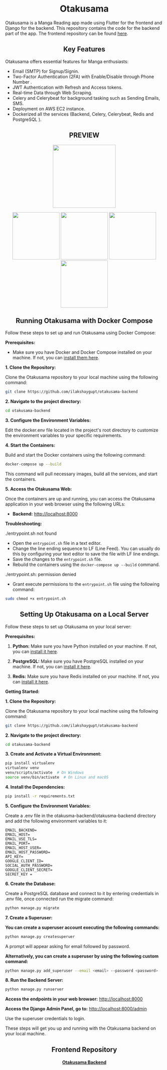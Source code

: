 <h1 align="center">Otakusama</h1>

Otakusama is a Manga Reading app made using Flutter for the frontend and Django for the backend. This repository contains the code for the backend part of the app. The frontend repository can be found [here](https://github.com/ilakshaygupt/otakusama-frontend).


<h2 align="center">Key Features</h2>

Otakusama offers essential features for Manga enthusiasts:

- Email (SMTP) for Signup/Signin.
- Two-Factor Authentication (2FA) with Enable/Disable through Phone Number .
- JWT Authentication with Refresh and Access tokens.
- Real-time Data through Web Scraping.
- Celery and Celerybeat for background tasking such as Sending Emails, SMS.
- Deployment on AWS EC2 instance.
- Dockerized all the services (Backend, Celery, Celerybeat, Redis and  PostgreSQL ).


<h2 align="center">PREVIEW</h2>

<p align="center">
  <img src="https://github.com/ilakshaygupt/otakusama-backend/assets/99826011/60276f73-6802-450d-a9dd-5fe6439eee1a" width="200" />  
</p>

<p align="center">
  <img src="https://github.com/ilakshaygupt/otakusama-backend/assets/99826011/e13796da-40a2-480a-8e06-7ca2e7579f2b" width="150" />
  <img src="https://github.com/ilakshaygupt/otakusama-backend/assets/99826011/d9eb1a01-84d8-4947-a302-39f48555c9e7" width="150" />
  <img src="https://github.com/ilakshaygupt/otakusama-backend/assets/99826011/a4674d82-f3f4-4c8c-800e-aecc51072da0" width="150" />
  <img src="https://github.com/ilakshaygupt/otakusama-backend/assets/99826011/9e97f153-bdfc-46b1-809c-6c6cb87f5601" width="150" />
</p>



<h2 align="center">Running Otakusama with Docker Compose</h2>

Follow these steps to set up and run Otakusama using Docker Compose:

**Prerequisites:**

- Make sure you have Docker and Docker Compose installed on your machine. If not, you can [install them here](https://docs.docker.com/compose/install/).

**1. Clone the Repository:**

Clone the Otakusama repository to your local machine using the following command:

```bash
git clone https://github.com/ilakshaygupt/otakusama-backend
```

**2. Navigate to the project directory:**

```bash
cd otakusama-backend
```

**3. Configure the Environment Variables:**

Edit the docker.env file located in the project's root directory to customize the environment variables to your specific requirements.

**4. Start the Containers:**

Build and start the Docker containers using the following command:

```bash
docker-compose up --build
```

This command will pull necessary images, build all the services, and start the containers.

**5. Access the Otakusama Web:**

Once the containers are up and running, you can access the Otakusama application in your web browser using the following URLs:

- **Backend:** [http://localhost:8000](http://localhost:8000)



**Troubleshooting:**

./entrypoint.sh not found

- Open the `entrypoint.sh` file in a text editor.
- Change the line ending sequence to LF (Line Feed). You can usually do this by configuring your text editor to save the file with LF line endings.
- Save the changes to the `entrypoint.sh` file.
- Rebuild the containers using the `docker-compose up --build` command.

./entrypoint.sh: permission denied

- Grant execute permissions to the `entrypoint.sh` file using the following command:

```bash
sudo chmod +x entrypoint.sh
```

<h2 align="center">Setting Up Otakusama on a Local Server</h2>

Follow these steps to set up Otakusama on your local server:

**Prerequisites:**

1. **Python:** Make sure you have Python installed on your machine. If not, you can [install it here](https://www.geeksforgeeks.org/download-and-install-python-3-latest-version/).

2. **PostgreSQL:** Make sure you have PostgreSQL installed on your machine. If not, you can [install it here](https://www.postgresql.org/download/).

3. **Redis:** Make sure you have Redis installed on your machine. If not, you can [install it here](https://redis.io/download).

**Getting Started:**

**1. Clone the Repository:**

Clone the Otakusama repository to your local machine using the following command:

```bash
git clone https://github.com/ilakshaygupt/otakusama-backend
```

**2. Navigate to the project directory:**

```bash
cd otakusama-backend
```

**3. Create and Activate a Virtual Environment:**

```bash
pip install virtualenv
virtualenv venv
venv/scripts/activate  # On Windows
source venv/bin/activate  # On Linux and macOS
```

**4. Install the Dependencies:**

```bash
pip install -r requirements.txt
```

**5. Configure the Environment Variables:**

Create a .env file in the otakusma-backend/otakusma-backend directory and add the following environment variables to it:

```env
EMAIL_BACKEND=
EMAIL_HOST=
EMAIL_USE_TLS=
EMAIL_PORT=
EMAIL_HOST_USER=
EMAIL_HOST_PASSWORD=
API_KEY=
GOOGLE_CLIENT_ID=
SOCIAL_AUTH_PASSWORD=
GOOGLE_CLIENT_SECRET=
SECRET_KEY =
```

**6. Create the Database:**

Create a PostgreSQL database and connect to it by entering credentials in .env file, once connected run the migrate command:

```bash
python manage.py migrate
```

**7. Create a Superuser:**

**You can create a superuser account executing the following commands:**

```bash
python manage.py createsuperuer
```

A prompt will appear asking for email followed by password.

**Alternatively, you can create a superuser by using the following custom command:**

```bash
python manage.py add_superuser --email <email> --password <password>
```

**8. Run the Backend Server:**

```bash
python manage.py runserver
```

**Access the endpoints in your web browaer:** [http://localhost:8000](http://localhost:8000)

**Access the Django Admin Panel, go to:** [http://localhost:8000/admin](http://localhost:8000/admin)

Use the superuser credentials to login.


These steps will get you up and running with the Otakusama backend on your local machine.


<div align="center">
  <h2>Frontend Repository</h2>
  <h4><a href="https://github.com/ilakshaygupt/otakusama-backend">Otakusama Backend</a></h4>
</div>
